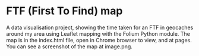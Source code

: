 # FTF (First To Find) map
A data visualisation project, showing the time taken for an FTF in geocaches around my area using Leaflet mapping with the Folium Python module.
The map is in the index.html file, open in Chrome browser to view, and at pages.
You can see a screenshot of the map at image.png.
